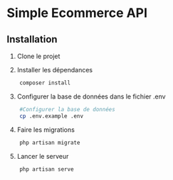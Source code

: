 # Simple Ecommerce API

## Installation

1. Clone le projet

2. Installer les dépendances

```bash
    composer install
```

3. Configurer la base de données dans le fichier .env


```bash
    #Configurer la base de données
    cp .env.example .env
```

4. Faire les migrations

```bash
    php artisan migrate
```

5. Lancer le serveur

```bash
    php artisan serve
```



